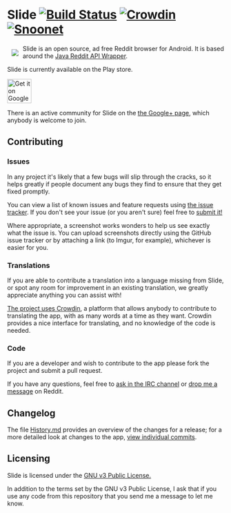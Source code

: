 # Slide [![Build Status](https://travis-ci.org/ccrama/Slide.svg?branch=master)](https://travis-ci.org/ccrama/Slide) [![Crowdin](https://d322cqt584bo4o.cloudfront.net/slide-for-reddit/localized.svg)](https://crowdin.com/project/slide-for-reddit) [![Snoonet](https://img.shields.io/badge/IRC-%23slide-CF49FF.svg)](https://kiwiirc.com/client/irc.snoonet.org/#slide)

<img src="aapp/src/main/res/drawable/ic_launcher.png" align="left"
    hspace="10" vspace="10">

Slide is an open source, ad free Reddit browser for Android. It is based around
the [Java Reddit API Wrapper](https://github.com/thatJavaNerd/JRAW).

Slide is currently available on the Play store.

<a href="https://play.google.com/store/apps/details?id=me.ccrama.redditslide">
    <img alt="Get it on Google Play"
        height="56"
        src="https://play.google.com/intl/en_us/badges/images/generic/en-play-badge.png" />
</a>

There is an active community for Slide on the
[the Google+ page](https://plus.google.com/communities/100681783215868345226),
which anybody is welcome to join.

## Contributing

### Issues

In any project it's likely that a few bugs will slip through the cracks, so it
helps greatly if people document any bugs they find to ensure that they get
fixed promptly.

You can view a list of known issues and feature requests using [the issue tracker](
https://github.com/ccrama/Slide/issues). If you don't see your issue (or you
aren't sure) feel free to [submit it!](https://github.com/ccrama/Slide/issues/new)

Where appropriate, a screenshot works wonders to help us see exactly what the
issue is. You can upload screenshots directly using the GitHub issue tracker or
by attaching a link (to Imgur, for example), whichever is easier for you.

### Translations

If you are able to contribute a translation into a language missing from Slide,
or spot any room for improvement in an existing translation, we greatly
appreciate anything you can assist with!

[The project uses Crowdin](https://crowdin.com/project/slide-for-reddit),
a platform that allows anybody to contribute to translating the app, with as
many words at a time as they want. Crowdin provides a nice interface for
translating, and no knowledge of the code is needed.

### Code

If you are a developer and wish to contribute to the app please fork the project
and submit a pull request.

If you have any questions, feel free to
[ask in the IRC channel](https://kiwiirc.com/client/irc.snoonet.org/#slide) or
[drop me a message](https://www.reddit.com/message/compose/?to=ccrama) on Reddit.

## Changelog

The file [History.md](History.md) provides an overview of the changes for a
release; for a more detailed look at changes to the app, [view individual
commits](https://github.com/ccrama/Slide/commits/master).

## Licensing

Slide is licensed under the [GNU v3 Public License.](license.txt)

In addition to the terms set by the GNU v3 Public License, I ask that if you use
any code from this repository that you send me a message to let me know.
